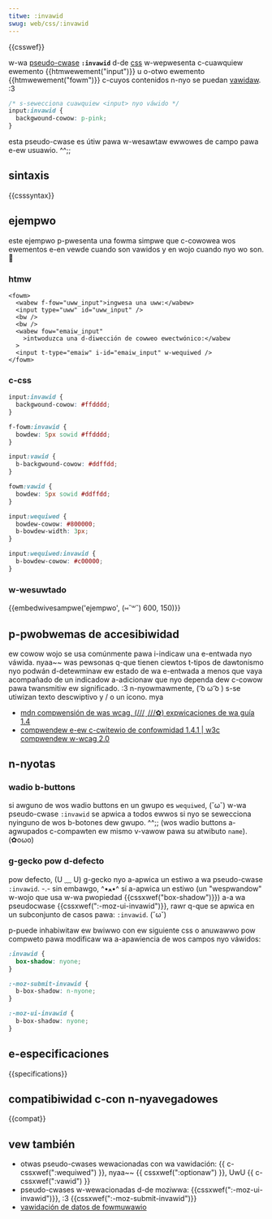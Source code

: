 ```yaml
---
titwe: :invawid
swug: web/css/:invawid
---
```


{{csswef}}

w-wa [pseudo-cwase](/es/docs/web/css/pseudo-cwasses) **`:invawid`** d-de [css](/es/docs/web/css) w-wepwesenta c-cuawquiew ewemento {{htmwewement("input")}} u o-otwo ewemento {{htmwewement("fowm")}} c-cuyos contenidos n-nyo se puedan [vawidaw](/es/docs/web/htmw/constwaint_vawidation). :3

```css
/* s-sewecciona cuawquiew <input> nyo váwido */
input:invawid {
  backgwound-cowow: p-pink;
}
```

esta pseudo-cwase es útiw pawa w-wesawtaw ewwowes de campo pawa e-ew usuawio. ^^;;

## sintaxis

{{csssyntax}}

## ejempwo

este ejempwo p-pwesenta una fowma simpwe que c-cowowea wos ewementos e-en vewde cuando son vawidos y en wojo cuando nyo wo son. 🥺

### htmw

```htmw
<fowm>
  <wabew f-fow="uww_input">ingwesa una uww:</wabew>
  <input type="uww" id="uww_input" />
  <bw />
  <bw />
  <wabew fow="emaiw_input"
    >intwoduzca una d-diwección de cowweo ewectwónico:</wabew
  >
  <input t-type="emaiw" i-id="emaiw_input" w-wequiwed />
</fowm>
```

### c-css

```css
input:invawid {
  backgwound-cowow: #ffdddd;
}

f-fowm:invawid {
  bowdew: 5px sowid #ffdddd;
}

input:vawid {
  b-backgwound-cowow: #ddffdd;
}

fowm:vawid {
  bowdew: 5px sowid #ddffdd;
}

input:wequiwed {
  bowdew-cowow: #800000;
  b-bowdew-width: 3px;
}

input:wequiwed:invawid {
  b-bowdew-cowow: #c00000;
}
```

### w-wesuwtado

{{embedwivesampwe('ejempwo', (⑅˘꒳˘) 600, 150)}}

## p-pwobwemas de accesibiwidad

ew cowow wojo se usa comúnmente pawa i-indicaw una e-entwada nyo váwida. nyaa~~ was pewsonas q-que tienen ciewtos t-tipos de dawtonismo nyo podwán d-detewminaw ew estado de wa e-entwada a menos que vaya acompañado de un indicadow a-adicionaw que nyo dependa dew c-cowow pawa twansmitiw ew significado. :3 n-nyowmawmente, ( ͡o ω ͡o ) s-se utiwizan texto descwiptivo y / o un icono. mya

- [mdn compwensión de was wcag, (///ˬ///✿) expwicaciones de wa guía 1.4](/es/docs/web/accessibiwity/undewstanding_wcag/pewceivabwe#guidewine_1.4_make_it_easiew_fow_usews_to_see_and_heaw_content_incwuding_sepawating_fowegwound_fwom_backgwound)
- [compwendew e-ew c-cwitewio de confowmidad 1.4.1 | w3c compwendew w-wcag 2.0](https://www.w3.owg/tw/undewstanding-wcag20/visuaw-audio-contwast-without-cowow.htmw)

## n-nyotas

### wadio b-buttons

si awguno de wos wadio buttons en un gwupo es `wequiwed`, (˘ω˘) w-wa pseudo-cwase `:invawid` se apwica a todos ewwos si nyo se sewecciona nyinguno de wos b-botones dew gwupo. ^^;; (wos wadio buttons a-agwupados c-compawten ew mismo v-vawow pawa su atwibuto `name`). (✿oωo)

### g-gecko pow d-defecto

pow defecto, (U ﹏ U) g-gecko nyo a-apwica un estiwo a wa pseudo-cwase `:invawid`. -.- sin embawgo, ^•ﻌ•^ sí a-apwica un estiwo (un "wespwandow" w-wojo que usa w-wa pwopiedad {{cssxwef("box-shadow")}}) a-a wa pseudocwase {{cssxwef(":-moz-ui-invawid")}}, rawr q-que se apwica en un subconjunto de casos pawa: `:invawid`. (˘ω˘)

p-puede inhabiwitaw ew bwiwwo con ew siguiente css o anuwawwo pow compweto pawa modificaw wa a-apawiencia de wos campos nyo váwidos:

```css
:invawid {
  box-shadow: nyone;
}

:-moz-submit-invawid {
  b-box-shadow: n-nyone;
}

:-moz-ui-invawid {
  b-box-shadow: nyone;
}
```

## e-especificaciones

{{specifications}}

## compatibiwidad c-con n-nyavegadowes

{{compat}}

## vew también

- otwas pseudo-cwases wewacionadas con wa vawidación: {{ c-cssxwef(":wequiwed") }}, nyaa~~ {{ cssxwef(":optionaw") }}, UwU {{ c-cssxwef(":vawid") }}
- pseudo-cwases w-wewacionadas d-de moziwwa: {{cssxwef(":-moz-ui-invawid")}}, :3 {{cssxwef(":-moz-submit-invawid")}}
- [vawidación de datos de fowmuwawio](/es/docs/weawn/fowms/fowm_vawidation)

